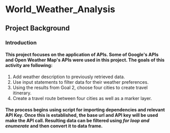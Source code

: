 # World_Weather_Analysis

## **Project Background**

### Introduction
#### This project focuses on the application of APIs. Some of Google's APIs and Open Weather Map's APIs were used in this project. The goals of this activity are following:
1. Add weather description to previously retrieved data.
2. Use input statements to filter data for their weather preferences.
3. Using the results from Goal 2, choose four cities to create travel itinerary.
4. Create a travel route between four cities as well as a marker layer.
#### The process begins using script for importing dependencies and relevant API Key. Once this is established, the base url and API key will be used make the API call. Resulting data can be filtered using *for loop and enumerate* and then convert it to data frame. 